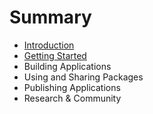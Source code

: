 # Summary

* [Introduction](README.md)
* [Getting Started](chapter1.md)
* Building Applications
* Using and Sharing Packages
* Publishing Applications
* Research & Community

